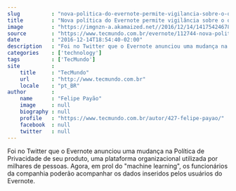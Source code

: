 ```yaml
---
slug          : "nova-politica-do-evernote-permite-vigilancia-sobre-o-que-voce-escreve"
title         : "Nova política do Evernote permite vigilância sobre o que você escreve"
image         : "https://imgnzn-a.akamaized.net//2016/12/14/14175424678301-t1200x480.jpg"
source        : "https://www.tecmundo.com.br/evernote/112744-nova-politica-evernote-permite-vigilancia-voce-escreve.htm"
date          : "2016-12-14T18:54:40-02:00"
description   : "Foi no Twitter que o Evernote anunciou uma mudança na Política de Privacidade de seu produto, uma plataforma organizacional utilizada por milhares de pessoas. Agora, em prol do 'machine learning', os funcionários da companhia poderão acompanhar os dados inseridos pelos usuários do Evernote."
categories    : ['technology']
tags          : ['TecMundo']
site          :
    title     : "TecMundo"
    url       : "http://www.tecmundo.com.br"
    locale    : "pt_BR"
author        :
    name      : "Felipe Payão"
    image     : null
    biography : null
    profile   : "https://www.tecmundo.com.br/autor/427-felipe-payao/"
    facebook  : null
    twitter   : null
---
```


Foi no Twitter que o Evernote anunciou uma mudança na Política de Privacidade de seu produto, uma plataforma organizacional utilizada por milhares de pessoas. Agora, em prol do "machine learning", os funcionários da companhia poderão acompanhar os dados inseridos pelos usuários do Evernote.
